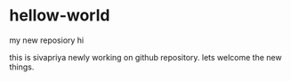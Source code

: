 # hellow-world
my new reposiory
hi

this is sivapriya newly working on github repository.
lets welcome the new things.
